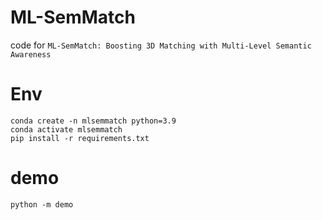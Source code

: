 # ML-SemMatch
code for `ML-SemMatch: Boosting 3D Matching with Multi-Level Semantic Awareness`

# Env
```shell
conda create -n mlsemmatch python=3.9 
conda activate mlsemmatch
pip install -r requirements.txt
```

# demo

```shell
python -m demo
```